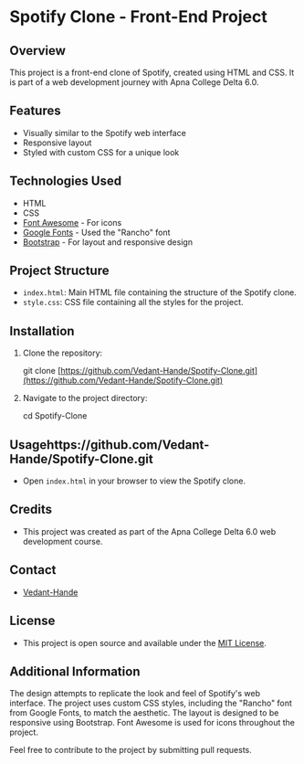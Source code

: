 # Spotify Clone - Front-End Project

## Overview

This project is a front-end clone of Spotify, created using HTML and CSS. It is part of a web development journey with Apna College Delta 6.0.

## Features

-   Visually similar to the Spotify web interface
-   Responsive layout
-   Styled with custom CSS for a unique look

## Technologies Used

-   HTML
-   CSS
-   [Font Awesome](https://fontawesome.com/) - For icons
-   [Google Fonts](https://fonts.google.com/) - Used the "Rancho" font
-   [Bootstrap](https://getbootstrap.com/) - For layout and responsive design

## Project Structure

-   `index.html`: Main HTML file containing the structure of the Spotify clone.
-   `style.css`: CSS file containing all the styles for the project.

## Installation

1.  Clone the repository:
    
    git clone [https://github.com/Vedant-Hande/Spotify-Clone.git](https://github.com/Vedant-Hande/Spotify-Clone.git)
    
2.  Navigate to the project directory:
    
    cd Spotify-Clone
    

## Usagehttps://github.com/Vedant-Hande/Spotify-Clone.git

-   Open `index.html` in your browser to view the Spotify clone.

## Credits

-   This project was created as part of the Apna College Delta 6.0 web development course.

## Contact

-   [Vedant-Hande]([vedanthande453@gmail.com](vedantcoder5@gmail.com))

## License

-   This project is open source and available under the [MIT License]([https://opensource.org/licenses/MIT](https://opensource.org/licenses/MIT)).

## Additional Information

The design attempts to replicate the look and feel of Spotify's web interface. The project uses custom CSS styles, including the "Rancho" font from Google Fonts, to match the aesthetic. The layout is designed to be responsive using Bootstrap. Font Awesome is used for icons throughout the project.

Feel free to contribute to the project by submitting pull requests.
